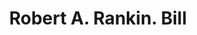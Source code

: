 ---
doi: 10.7916/D8CN8G2Q
date_other: '1905'
date_other_textual: '1905'
form: printed ephemera
genre:
- Invoices
name:
- Robert A. Rankin
object_in_context_url: https://biggert.cul.columbia.edu/items/view/ave_biggert_01509
subject_hierarchical_geographic:
- Reading, Pennsylvania, United States
subject_name:
- Robert A. Rankin
title: Robert A. Rankin. Bill
sort_title: Robert A. Rankin. Bill
call_number: ave_biggert_01509
coordinates:
- 40.34166666666667,-75.9263888888889
pid: ave_biggert_01509
identifiers: ave_biggert_01509
canvas_id: ldpd:396770
permalink: "/items/ave_biggert_01509/"
layout: iiif-image-page
---